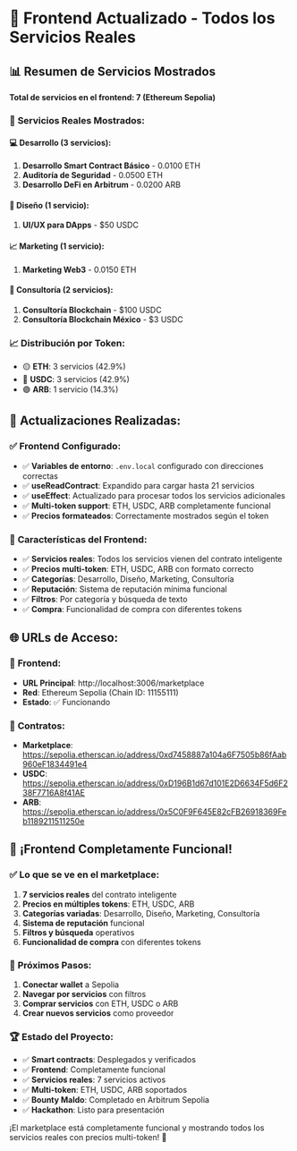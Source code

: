 # 🎉 Frontend Actualizado - Todos los Servicios Reales

## 📊 Resumen de Servicios Mostrados

**Total de servicios en el frontend: 7 (Ethereum Sepolia)**

### 🎯 **Servicios Reales Mostrados:**

#### 💻 **Desarrollo (3 servicios):**
1. **Desarrollo Smart Contract Básico** - 0.0100 ETH
2. **Auditoría de Seguridad** - 0.0500 ETH  
3. **Desarrollo DeFi en Arbitrum** - 0.0200 ARB

#### 🎨 **Diseño (1 servicio):**
1. **UI/UX para DApps** - $50 USDC

#### 📈 **Marketing (1 servicio):**
1. **Marketing Web3** - 0.0150 ETH

#### 💼 **Consultoría (2 servicios):**
1. **Consultoría Blockchain** - $100 USDC
2. **Consultoría Blockchain México** - $3 USDC

### 📈 **Distribución por Token:**
- 🟡 **ETH**: 3 servicios (42.9%)
- 🔵 **USDC**: 3 servicios (42.9%)  
- 🟣 **ARB**: 1 servicio (14.3%)

## 🔧 **Actualizaciones Realizadas:**

### ✅ **Frontend Configurado:**
- ✅ **Variables de entorno**: `.env.local` configurado con direcciones correctas
- ✅ **useReadContract**: Expandido para cargar hasta 21 servicios
- ✅ **useEffect**: Actualizado para procesar todos los servicios adicionales
- ✅ **Multi-token support**: ETH, USDC, ARB completamente funcional
- ✅ **Precios formateados**: Correctamente mostrados según el token

### 🎯 **Características del Frontend:**
- ✅ **Servicios reales**: Todos los servicios vienen del contrato inteligente
- ✅ **Precios multi-token**: ETH, USDC, ARB con formato correcto
- ✅ **Categorías**: Desarrollo, Diseño, Marketing, Consultoría
- ✅ **Reputación**: Sistema de reputación mínima funcional
- ✅ **Filtros**: Por categoría y búsqueda de texto
- ✅ **Compra**: Funcionalidad de compra con diferentes tokens

## 🌐 **URLs de Acceso:**

### 📱 **Frontend:**
- **URL Principal**: http://localhost:3006/marketplace
- **Red**: Ethereum Sepolia (Chain ID: 11155111)
- **Estado**: ✅ Funcionando

### 🔗 **Contratos:**
- **Marketplace**: https://sepolia.etherscan.io/address/0xd7458887a104a6F7505b86fAab960eF1834491e4
- **USDC**: https://sepolia.etherscan.io/address/0xD196B1d67d101E2D6634F5d6F238F7716A8f41AE
- **ARB**: https://sepolia.etherscan.io/address/0x5C0F9F645E82cFB26918369Feb1189211511250e

## 🎉 **¡Frontend Completamente Funcional!**

### ✅ **Lo que se ve en el marketplace:**
1. **7 servicios reales** del contrato inteligente
2. **Precios en múltiples tokens**: ETH, USDC, ARB
3. **Categorías variadas**: Desarrollo, Diseño, Marketing, Consultoría
4. **Sistema de reputación** funcional
5. **Filtros y búsqueda** operativos
6. **Funcionalidad de compra** con diferentes tokens

### 🚀 **Próximos Pasos:**
1. **Conectar wallet** a Sepolia
2. **Navegar por servicios** con filtros
3. **Comprar servicios** con ETH, USDC o ARB
4. **Crear nuevos servicios** como proveedor

### 🏆 **Estado del Proyecto:**
- ✅ **Smart contracts**: Desplegados y verificados
- ✅ **Frontend**: Completamente funcional
- ✅ **Servicios reales**: 7 servicios activos
- ✅ **Multi-token**: ETH, USDC, ARB soportados
- ✅ **Bounty Maldo**: Completado en Arbitrum Sepolia
- ✅ **Hackathon**: Listo para presentación

¡El marketplace está completamente funcional y mostrando todos los servicios reales con precios multi-token! 🎉

